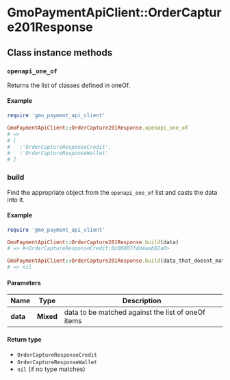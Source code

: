 # GmoPaymentApiClient::OrderCapture201Response

## Class instance methods

### `openapi_one_of`

Returns the list of classes defined in oneOf.

#### Example

```ruby
require 'gmo_payment_api_client'

GmoPaymentApiClient::OrderCapture201Response.openapi_one_of
# =>
# [
#   :'OrderCaptureResponseCredit',
#   :'OrderCaptureResponseWallet'
# ]
```

### build

Find the appropriate object from the `openapi_one_of` list and casts the data into it.

#### Example

```ruby
require 'gmo_payment_api_client'

GmoPaymentApiClient::OrderCapture201Response.build(data)
# => #<OrderCaptureResponseCredit:0x00007fdd4aab02a0>

GmoPaymentApiClient::OrderCapture201Response.build(data_that_doesnt_match)
# => nil
```

#### Parameters

| Name | Type | Description |
| ---- | ---- | ----------- |
| **data** | **Mixed** | data to be matched against the list of oneOf items |

#### Return type

- `OrderCaptureResponseCredit`
- `OrderCaptureResponseWallet`
- `nil` (if no type matches)

